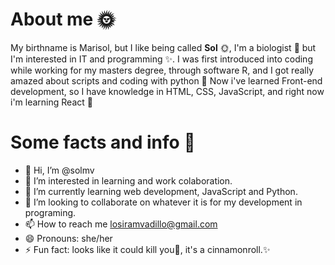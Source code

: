 # About me 🌞

My birthname is Marisol, but I like being called **Sol** 🌞, I'm a biologist 🌱 but I'm interested in IT and programming ✨.
I was first introduced into coding while working for my masters degree, through software R, and I got really amazed about scripts and coding with python 🐍
Now i've learned Front-end development, so I have knowledge in HTML, CSS, JavaScript, and right now i'm learning React :mag_right: 

# Some facts and info 🌅

- 👋 Hi, I’m @solmv
- 👀 I’m interested in learning and work colaboration.
- 🌱 I’m currently learning web development, JavaScript and Python.
- 💞️ I’m looking to collaborate on whatever it is for my development in programing.
- 📫 How to reach me losiramvadillo@gmail.com
- 😄 Pronouns: she/her
- ⚡ Fun fact: looks like it could kill you🔪, it's a cinnamonroll.✨

<!---
solmv/solmv is a ✨ special ✨ repository because its `README.md` (this file) appears on your GitHub profile.
You can click the Preview link to take a look at your changes.
--->
